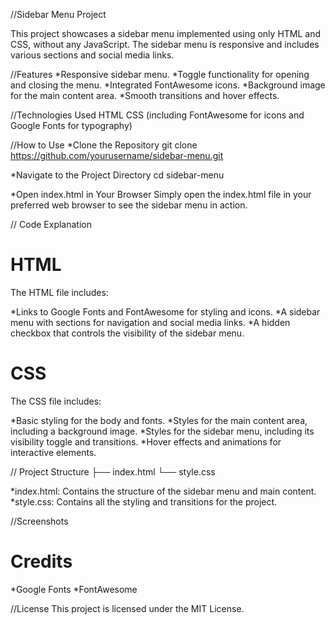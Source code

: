 //Sidebar Menu Project

This project showcases a sidebar menu implemented using only HTML and CSS, without any JavaScript. The sidebar menu is responsive and includes various sections and social media links.

//Features
*Responsive sidebar menu.
*Toggle functionality for opening and closing the menu.
*Integrated FontAwesome icons.
*Background image for the main content area.
*Smooth transitions and hover effects.

//Technologies Used
HTML
CSS (including FontAwesome for icons and Google Fonts for typography)

//How to Use
*Clone the Repository
git clone https://github.com/yourusername/sidebar-menu.git

*Navigate to the Project Directory
cd sidebar-menu

*Open index.html in Your Browser
Simply open the index.html file in your preferred web browser to see the sidebar menu in action.

// Code Explanation
# HTML
The HTML file includes:

*Links to Google Fonts and FontAwesome for styling and icons.
*A sidebar menu with sections for navigation and social media links.
*A hidden checkbox that controls the visibility of the sidebar menu.

# CSS
The CSS file includes:

*Basic styling for the body and fonts.
*Styles for the main content area, including a background image.
*Styles for the sidebar menu, including its visibility toggle and transitions.
*Hover effects and animations for interactive elements.

// Project Structure
├── index.html
└── style.css

*index.html: Contains the structure of the sidebar menu and main content.
*style.css: Contains all the styling and transitions for the project.

//Screenshots
# Credits
*Google Fonts
*FontAwesome

//License
This project is licensed under the MIT License.
